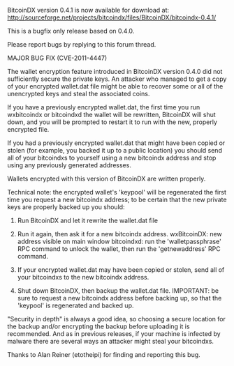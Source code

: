 BitcoinDX version 0.4.1 is now available for download at:
http://sourceforge.net/projects/bitcoindx/files/BitcoinDX/bitcoindx-0.4.1/

This is a bugfix only release based on 0.4.0.

Please report bugs by replying to this forum thread.

MAJOR BUG FIX  (CVE-2011-4447)

The wallet encryption feature introduced in BitcoinDX version 0.4.0 did not sufficiently secure the private keys. An attacker who
managed to get a copy of your encrypted wallet.dat file might be able to recover some or all of the unencrypted keys and steal the
associated coins.

If you have a previously encrypted wallet.dat, the first time you run wxbitcoindx or bitcoindxd the wallet will be rewritten, BitcoinDX will
shut down, and you will be prompted to restart it to run with the new, properly encrypted file.

If you had a previously encrypted wallet.dat that might have been copied or stolen (for example, you backed it up to a public
location) you should send all of your bitcoindxs to yourself using a new bitcoindx address and stop using any previously generated addresses.

Wallets encrypted with this version of BitcoinDX are written properly.

Technical note: the encrypted wallet's 'keypool' will be regenerated the first time you request a new bitcoindx address; to be certain that the
new private keys are properly backed up you should:

1. Run BitcoinDX and let it rewrite the wallet.dat file

2. Run it again, then ask it for a new bitcoindx address.
wxBitcoinDX: new address visible on main window
bitcoindxd: run the 'walletpassphrase' RPC command to unlock the wallet,  then run the 'getnewaddress' RPC command.

3. If your encrypted wallet.dat may have been copied or stolen, send all of your bitcoindxs to the new bitcoindx address.

4. Shut down BitcoinDX, then backup the wallet.dat file.
IMPORTANT: be sure to request a new bitcoindx address before backing up, so that the 'keypool' is regenerated and backed up.

"Security in depth" is always a good idea, so choosing a secure location for the backup and/or encrypting the backup before uploading it is recommended. And as in previous releases, if your machine is infected by malware there are several ways an attacker might steal your bitcoindxs.

Thanks to Alan Reiner (etotheipi) for finding and reporting this bug.
